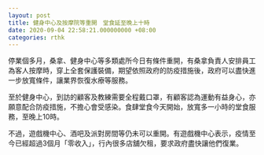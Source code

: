 ```yaml
---
layout: post
title: 健身中心及按摩院等重開　堂食延至晚上十時
date: 2020-09-04 22:58:21.000000000 +08:00
categories: rthk
---
```


停業個多月，桑拿、健身中心等多類處所今日有條件重開，有桑拿負責人安排員工為客人按摩時，穿上全套保護裝備，期望依照政府的防疫措施後，政府可以盡快進一步放寬條件，讓業界恢復水療等服務。

至於健身中心，到訪的顧客及教練需要全程戴口罩，有顧客認為運動有益身心，亦願意配合防疫措施，不擔心會受感染。食肆堂食今天開始，放寬多一小時的堂食服務，至晚上10時。

不過，遊戲機中心、酒吧及派對房間等仍未可以重開。有遊戲機中心表示，疫情至今已經超過3個月「零收入」，行內很多店舖欠租，要求政府盡快讓他們復業。

